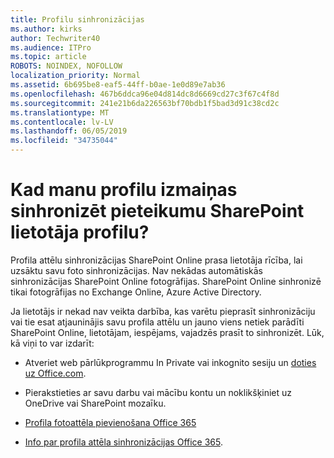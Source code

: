 ```yaml
---
title: Profilu sinhronizācijas
ms.author: kirks
author: Techwriter40
ms.audience: ITPro
ms.topic: article
ROBOTS: NOINDEX, NOFOLLOW
localization_priority: Normal
ms.assetid: 6b695be8-eaf5-44ff-b0ae-1e0d89e7ab36
ms.openlocfilehash: 467b6ddca96e04d814dc8d6669cd27c3f67c4f8d
ms.sourcegitcommit: 241e21b6da226563bf70bdb1f5bad3d91c38cd2c
ms.translationtype: MT
ms.contentlocale: lv-LV
ms.lasthandoff: 06/05/2019
ms.locfileid: "34735044"
---
```

# <a name="when-do-my-profile-changes-sync-to-the-sharepoint-user-profile-application"></a>Kad manu profilu izmaiņas sinhronizēt pieteikumu SharePoint lietotāja profilu?

Profila attēlu sinhronizācijas SharePoint Online prasa lietotāja rīcība, lai uzsāktu savu foto sinhronizācijas. Nav nekādas automātiskās sinhronizācijas SharePoint Online fotogrāfijas. SharePoint Online sinhronizē tikai fotogrāfijas no Exchange Online, Azure Active Directory.

Ja lietotājs ir nekad nav veikta darbība, kas varētu pieprasīt sinhronizāciju vai tie esat atjauninājis savu profila attēlu un jauno viens netiek parādīti SharePoint Online, lietotājam, iespējams, vajadzēs prasīt to sinhronizēt. Lūk, kā viņi to var izdarīt:

- Atveriet web pārlūkprogrammu In Private vai inkognito sesiju un [doties uz Office.com](http://www.office.com/).

- Pierakstieties ar savu darbu vai mācību kontu un noklikšķiniet uz OneDrive vai SharePoint mozaīku.

- [Profila fotoattēla pievienošana Office 365](https://support.office.com/en-us/article/Add-your-profile-photo-to-Office-365-2eaf93fd-b3f1-43b9-9cdc-bdcd548435b7)

- [Info par profila attēla sinhronizācijas Office 365](https://support.office.com/en-us/article/Information-about-user-profile-synchronization-in-SharePoint-Online-177eb196-5887-43c9-84c3-b98a43d35129).

